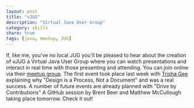 ```yaml
---
layout: post
title: "vJUG"
description: "Virtual Java User Group"
category: skills
share: true
tags: [java, meetup, JUG]
---
```


If, like me, you've no local JUG you'll be pleased to hear about the creation of vJUG a Virtual Java User Group where you can watch presentations and interact in real time with those presenting and attending. You can join online via their [meetup group](http://www.meetup.com/virtualJUG/). The first event took place last week with [Trisha Gee](http://mechanitis.blogspot.co.uk/) explaining why "Design is a Process, Not a Document" and was a real success. A number of future events are already planned with "Drive by Contributions" A GitHub session by Brent Beer and Matthew McCullough taking place tomorrow. Check it out! 
